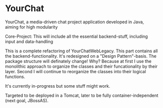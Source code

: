 YourChat
========
YourChat, a media-driven chat project application developed in Java, aiming for high modularity

Core-Project:
This will include all the essential backend-stuff, including input and data-handling

This is a complete refactoring of YourChatWebLegacy. This part contains all the backend-functionality. It's redesigned on a "Design Pattern"-basis.
The package structure will definately change! Why?
Because at first I use the monolithic approach to organize the classes and their funcationality by their layer. Second I will continue to reorganize the classes into their logical functions.

It's currently in-progress but some stuff might work.

Targeted to be deployed in a Tomcat, later to be fully container-independent (next goal, JBossAS).
